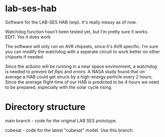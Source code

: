 # lab-ses-hab
Software for the LAB-SES HAB (wip). It's really messy as of now. 

Watchdog function hasn't been tested yet, but I'm pretty sure it works. EDIT: Yes it does work

The software will only run on AVR chipsets, since it's AVR specific. I'm sure you can modify the watchdog with a seperate circuit to work better on other chipsets if needed. 

Since the arduino will be running in a near space environment, a watchdog is needed to prevent *bit flips* and *errors*. A NASA study found that on average a HAB could get struck by a high-energy perticle every 2 hours. Since the average flight time of our HAB is predicted to be 4 hours we need to be prepared, especially with the solar cycle rising. 

# Directory structure

main branch - code for the original LAB SES prototype. 

cubesat - code for the latest "cubesat" model. Use this branch.
